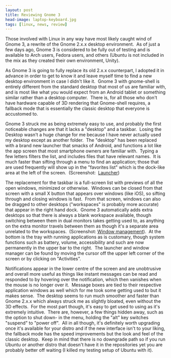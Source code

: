 ```yaml
---
layout: post
title: Reviewing Gnome 3
head-image: laptop-keyboard.jpg
tags: [linux, news, review]
---
```


Those involved with Linux in any way have most likely caught wind of
Gnome 3, a rewrite of the Gnome 2.x.x desktop environment.  As of just a
few days ago, Gnome 3 is considered to be fully out of testing and is
available to Arch users, Fedora users, and others (Ubuntu is not
included in the mix as they created their own environment, Unity).

As Gnome 3 is going to fully replace its old 2.x.x counterpart, I
adopted it in advance in order to get to know it and leave myself time
to find a new desktop environment in case I didn't like it.  Gnome 3
with gnome-shell is entirely different from the standard desktop that
most of us are familiar with, and is most like what you would expect
from an Android tablet or something similar rather than a desktop
computer.  There is, for all those who don't have hardware capable of 3D
rendering that Gnome-shell requires, a fallback mode that is essentially
the classic desktop that everyone is accustomed to.

Gnome 3 struck me as being extremely easy to use, and probably the first
noticeable changes are that it lacks a "desktop" and a taskbar.  Losing
the Desktop wasn't a huge change for me because I have never actually
used my desktop except as another folder.  The "desktop" has been
replaced with a brand new launcher that smacks of Android, and functions
a lot like the app screen that most smartphone owners are familiar
with.  Typing a few letters filters the list, and includes files that
have relevant names.  It is much faster than sifting through a menu to
find an application; those that are used frequently will show up in the
"favorites list" which is the dock-like area at the left of the screen. 
(Screenshot: 
[Launcher](https://lh5.googleusercontent.com/__BBcPvPuMhA/TcB6xAjIKiI/AAAAAAAAAZQ/mAzySreyQb0/s800/launcher.png))

The replacement for the taskbar is a full-screen list with previews of
all the open windows, minimized or otherwise.  Windows can be closed
from that screen with a small X button that appears over windows (like
iOS), so sifting through and closing windows is fast.  From that screen,
windows can also be dragged to other desktops ("workspaces" is probably
more accurate) that appear in the right hand dock.  Gnome 3
automatically adds extra desktops so that there is always a blank
workspace available, though switching between them in dual monitors
takes getting used to, as anything on the extra monitor travels between
them as though it's a separate area unrelated to the workspaces. 
(Screenshot: [Window
management](https://lh4.googleusercontent.com/__BBcPvPuMhA/TcB9KPGzJsI/AAAAAAAAAZg/WsrpzPxBXHo/open_apps.png)). 
At the bottom is the tray with running applications as is customary,
though system functions such as battery, volume, accessibility and such
are now permanently in the upper bar to the right.  The launcher and
window manager can be found by moving the cursor off the upper left
corner of the screen or by clicking on "Activities".

Notifications appear in the lower centre of the screen and are
unobtrusive and overall more useful as things like instant messages can
be read and responded to by hovering over the notification, which then
vanishes when the mouse is no longer over it.  Message boxes are tied to
their respective application windows as well which for me took some
getting used to but it makes sense.  The desktop seems to run much
smoother and faster than Gnome 2.x.x which always struck me as slightly
bloated, even without the 3D effects.  For the most part though, it's
easy to get used to using as it's extremely intuitive.  There are,
however, a few things hidden away, such as the option to shut down- in
the menu, holding the "alt" key switches "suspend" to "power off".  All
in all though, it's definitely worth upgrading once it's available for
your distro and if the new interface isn't to your liking, the fallback
mode has the speed improvements but the look and feel of the classic
desktop.  Keep in mind that there is no downgrade path so if you run
Ubuntu or another distro that doesn't have it in the repositories yet
you are probably better off waiting (I killed my testing setup of Ubuntu
with it).
